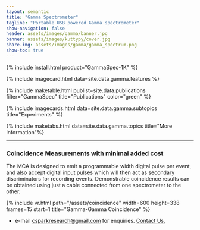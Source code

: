 ```yaml
---
layout: semantic
title: "Gamma Spectrometer"
tagline: "Portable USB powered Gamma spectrometer"
show-navigation: false
header: assets/images/gamma/banner.jpg
banner: assets/images/kuttypy/cover.jpg
share-img: assets/images/gamma/gamma_spectrum.png
show-toc: true
---
```



{% include install.html product="GammaSpec-1K"  %}

{% include imagecard.html data=site.data.gamma.features %}

{% include maketable.html publist=site.data.publications filter="GammaSpec" title="Publications"   color="green" %}

{% include imagecards.html data=site.data.gamma.subtopics title="Experiments" %}

{% include maketabs.html data=site.data.gamma.topics title="More Information"%}

---

### Coincidence Measurements with minimal added cost

The MCA is designed to emit a programmable width digital pulse per event, and also accept digital input pulses
which will then act as secondary discriminators for recording events. Demonstrable coincidence results can be obtained
using just a cable connected from one spectrometer to the other. 

{% include vr.html path="/assets/coincidence" width=600 height=338 frames=15 start=1 title="Gamma-Gamma Coincidence"  %}


* e-mail csparkresearch@gmail.com for enquiries. [Contact Us.](contact)
